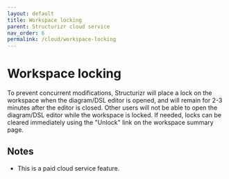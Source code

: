 ```yaml
---
layout: default
title: Workspace locking
parent: Structurizr cloud service
nav_order: 6
permalink: /cloud/workspace-locking
---
```


# Workspace locking

To prevent concurrent modifications, Structurizr will place a lock on the workspace when the diagram/DSL editor is opened,
and will remain for 2-3 minutes after the editor is closed. Other users will not be able to open the diagram/DSL
editor while the workspace is locked.
If needed, locks can be cleared immediately using the "Unlock" link on the workspace summary page.

## Notes

- This is a paid cloud service feature.